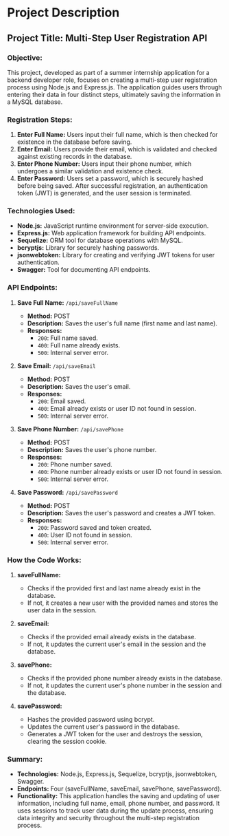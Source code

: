 # Project Description

## Project Title: Multi-Step User Registration API

### Objective:
This project, developed as part of a summer internship application for a backend developer role, focuses on creating a multi-step user registration process using Node.js and Express.js. The application guides users through entering their data in four distinct steps, ultimately saving the information in a MySQL database.

### Registration Steps:

1. **Enter Full Name:** Users input their full name, which is then checked for existence in the database before saving.
2. **Enter Email:** Users provide their email, which is validated and checked against existing records in the database.
3. **Enter Phone Number:** Users input their phone number, which undergoes a similar validation and existence check.
4. **Enter Password:** Users set a password, which is securely hashed before being saved. After successful registration, an authentication token (JWT) is generated, and the user session is terminated.

### Technologies Used:

- **Node.js:** JavaScript runtime environment for server-side execution.
- **Express.js:** Web application framework for building API endpoints.
- **Sequelize:** ORM tool for database operations with MySQL.
- **bcryptjs:** Library for securely hashing passwords.
- **jsonwebtoken:** Library for creating and verifying JWT tokens for user authentication.
- **Swagger:** Tool for documenting API endpoints.

### API Endpoints:

1. **Save Full Name:** `/api/saveFullName`
   - **Method:** POST
   - **Description:** Saves the user's full name (first name and last name).
   - **Responses:**
     - `200`: Full name saved.
     - `400`: Full name already exists.
     - `500`: Internal server error.

2. **Save Email:** `/api/saveEmail`
   - **Method:** POST
   - **Description:** Saves the user's email.
   - **Responses:**
     - `200`: Email saved.
     - `400`: Email already exists or user ID not found in session.
     - `500`: Internal server error.

3. **Save Phone Number:** `/api/savePhone`
   - **Method:** POST
   - **Description:** Saves the user's phone number.
   - **Responses:**
     - `200`: Phone number saved.
     - `400`: Phone number already exists or user ID not found in session.
     - `500`: Internal server error.

4. **Save Password:** `/api/savePassword`
   - **Method:** POST
   - **Description:** Saves the user's password and creates a JWT token.
   - **Responses:**
     - `200`: Password saved and token created.
     - `400`: User ID not found in session.
     - `500`: Internal server error.

### How the Code Works:

1. **saveFullName:**
   - Checks if the provided first and last name already exist in the database.
   - If not, it creates a new user with the provided names and stores the user data in the session.

2. **saveEmail:**
   - Checks if the provided email already exists in the database.
   - If not, it updates the current user's email in the session and the database.

3. **savePhone:**
   - Checks if the provided phone number already exists in the database.
   - If not, it updates the current user's phone number in the session and the database.

4. **savePassword:**
   - Hashes the provided password using bcrypt.
   - Updates the current user's password in the database.
   - Generates a JWT token for the user and destroys the session, clearing the session cookie.

### Summary:

- **Technologies:** Node.js, Express.js, Sequelize, bcryptjs, jsonwebtoken, Swagger.
- **Endpoints:** Four (saveFullName, saveEmail, savePhone, savePassword).
- **Functionality:** This application handles the saving and updating of user information, including full name, email, phone number, and password. It uses sessions to track user data during the update process, ensuring data integrity and security throughout the multi-step registration process.
